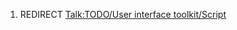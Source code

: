 1.  REDIRECT [Talk:TODO/User interface
    toolkit/Script](Talk:TODO/User_interface_toolkit/Script "wikilink")